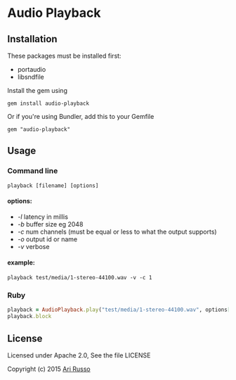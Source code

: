 # Audio Playback

## Installation

These packages must be installed first:

* portaudio
* libsndfile

Install the gem using

    gem install audio-playback

Or if you're using Bundler, add this to your Gemfile

    gem "audio-playback"

## Usage

### Command line

`playback [filename] [options]`

#### options:

* *-l* latency in millis
* *-b* buffer size eg 2048
* *-c* num channels (must be equal or less to what the output supports)
* *-o* output id or name
* *-v* verbose

#### example:

`playback test/media/1-stereo-44100.wav -v -c 1`

### Ruby

```ruby
playback = AudioPlayback.play("test/media/1-stereo-44100.wav", options[:num_channels] => 1)
playback.block
```

## License

Licensed under Apache 2.0, See the file LICENSE

Copyright (c) 2015 [Ari Russo](http://arirusso.com)
